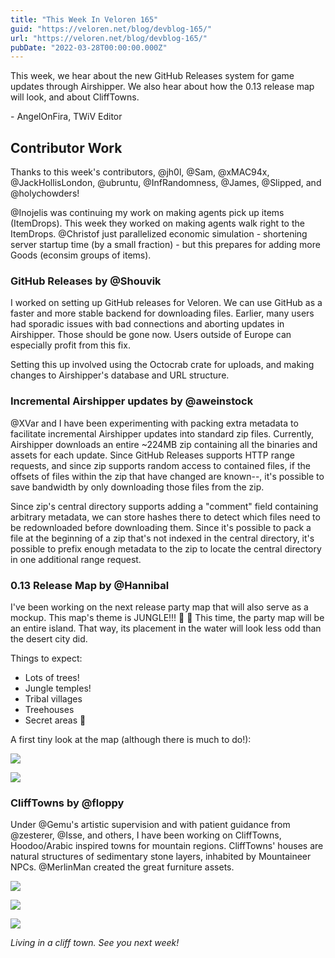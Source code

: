 ```yaml
---
title: "This Week In Veloren 165"
guid: "https://veloren.net/blog/devblog-165/"
url: "https://veloren.net/blog/devblog-165/"
pubDate: "2022-03-28T00:00:00.000Z"
---
```


This week, we hear about the new GitHub Releases system for game updates through Airshipper. We also hear about how the 0.13 release map will look, and about CliffTowns.

\- AngelOnFira, TWiV Editor

## Contributor Work

Thanks to this week's contributors, @jh0l, @Sam, @xMAC94x, @JackHollisLondon, @ubruntu, @InfRandomness, @James, @Slipped, and @holychowders!

@Inojelis was continuing my work on making agents pick up items (ItemDrops). This week they worked on making agents walk right to the ItemDrops. @Christof just parallelized economic simulation - shortening server startup time (by a small fraction) - but this prepares for adding more Goods (econsim groups of items).

### GitHub Releases by @Shouvik

I worked on setting up GitHub releases for Veloren. We can use GitHub as a faster and more stable backend for downloading files. Earlier, many users had sporadic issues with bad connections and aborting updates in Airshipper. Those should be gone now. Users outside of Europe can especially profit from this fix.

Setting this up involved using the Octocrab crate for uploads, and making changes to Airshipper's database and URL structure.

### Incremental Airshipper updates by @aweinstock

@XVar and I have been experimenting with packing extra metadata to facilitate incremental Airshipper updates into standard zip files. Currently, Airshipper downloads an entire ~224MB zip containing all the binaries and assets for each update. Since GitHub Releases supports HTTP range requests, and since zip supports random access to contained files, if the offsets of files within the zip that have changed are known--, it's possible to save bandwidth by only downloading those files from the zip.

Since zip's central directory supports adding a "comment" field containing arbitrary metadata, we can store hashes there to detect which files need to be redownloaded before downloading them. Since it's possible to pack a file at the beginning of a zip that's not indexed in the central directory, it's possible to prefix enough metadata to the zip to locate the central directory in one additional range request.

### 0.13 Release Map by @Hannibal

I've been working on the next release party map that will also serve as a mockup. This map's theme is JUNGLE!!! 🥳 🥳 This time, the party map will be an entire island. That way, its placement in the water will look less odd than the desert city did.

Things to expect:

- Lots of trees!
- Jungle temples!
- Tribal villages
- Treehouses
- Secret areas 👀

A first tiny look at the map (although there is much to do!):

![](https://s3.eu-central-2.wasabisys.com/veloren-blog/cdn/597826574095613962/958016002300473484/snap2022-03-28-16-42-42.png)

![](https://s3.eu-central-2.wasabisys.com/veloren-blog/cdn/597826574095613962/958094590789951498/snap2022-03-28-22-05-33.png)

### CliffTowns by @floppy

Under @Gemu's artistic supervision and with patient guidance from @zesterer, @Isse, and others, I have been working on CliffTowns, Hoodoo/Arabic inspired towns for mountain regions. CliffTowns' houses are natural structures of sedimentary stone layers, inhabited by Mountaineer NPCs. @MerlinMan created the great furniture assets.

![](https://s3.eu-central-2.wasabisys.com/veloren-blog/cdn/597826574095613962/958414703422480384/Screenshot_from_2022-03-29_19-02-46.png)

![](https://s3.eu-central-2.wasabisys.com/veloren-blog/cdn/597826574095613962/958414703762231356/Screenshot_from_2022-03-29_19-13-48.png)

![](https://s3.eu-central-2.wasabisys.com/veloren-blog/cdn/597826574095613962/958414704173268992/Screenshot_from_2022-03-29_19-15-55.png)

_Living in a cliff town. See you next week!_
